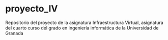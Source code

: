 # proyecto_IV
Repositorio del proyecto de la asignatura Infraestructura Virtual, asignatura del cuarto curso del grado en ingeniería informática de la Universidad de Granada
